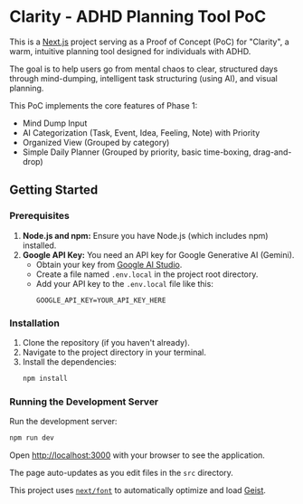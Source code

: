 # Clarity - ADHD Planning Tool PoC

This is a [Next.js](https://nextjs.org) project serving as a Proof of Concept (PoC) for "Clarity", a warm, intuitive planning tool designed for individuals with ADHD.

The goal is to help users go from mental chaos to clear, structured days through mind-dumping, intelligent task structuring (using AI), and visual planning.

This PoC implements the core features of Phase 1:
*   Mind Dump Input
*   AI Categorization (Task, Event, Idea, Feeling, Note) with Priority
*   Organized View (Grouped by category)
*   Simple Daily Planner (Grouped by priority, basic time-boxing, drag-and-drop)

## Getting Started

### Prerequisites

1.  **Node.js and npm:** Ensure you have Node.js (which includes npm) installed.
2.  **Google API Key:** You need an API key for Google Generative AI (Gemini).
    *   Obtain your key from [Google AI Studio](https://aistudio.google.com/app/apikey).
    *   Create a file named `.env.local` in the project root directory.
    *   Add your API key to the `.env.local` file like this:
        ```
        GOOGLE_API_KEY=YOUR_API_KEY_HERE
        ```

### Installation

1.  Clone the repository (if you haven't already).
2.  Navigate to the project directory in your terminal.
3.  Install the dependencies:
    ```bash
    npm install
    ```

### Running the Development Server

Run the development server:

```bash
npm run dev
```

Open [http://localhost:3000](http://localhost:3000) with your browser to see the application.

The page auto-updates as you edit files in the `src` directory.

This project uses [`next/font`](https://nextjs.org/docs/app/building-your-application/optimizing/fonts) to automatically optimize and load [Geist](https://vercel.com/font).
